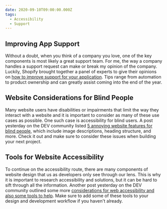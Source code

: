 ```yaml
---
date: 2020-09-10T09:00:00.000Z
tags:
  - Accessibility
  - Support
---
```


## Improving App Support

Without a doubt, when you think of a company you love, one of the key components is most likely a great support team. For me, the way a company handles a support request can make or break my opinion of the company. Luckily, Shopify brought together a panel of experts to give their opinions on [how to improve support for your application](https://www.shopify.com/partners/blog/expert-advice-on-how-to-10x-app-support). Tips range from automation to product ownership and can greatly assist coming into the end of the year.

## Website Considerations for Blind People

Many website users have disabilities or impairments that limit the way they interact with a website and it is important to consider as many of these use cases as possible. One such case is accessibility for blind users. A post yesterday on the DEV community listed [5 annoying website features for blind people](https://dev.to/kedark/5-most-annoying-website-features-a-blind-person-faces-every-single-day-2jm5), which include image descriptions, heading structure, and more. Check it out and make sure to consider these issues when building your next project.

## Tools for Website Accessibility

To continue on the accessibility route, there are many components of website design that us as developers only see through our lens. This is why it is important to research accessibility and solutions, but it can be hard to sift through all the information. Another post yesterday on the DEV community outlined some more [considerations for web accessibility and also some tools to help](https://dev.to/laasrinadiaa/tips-and-free-tools-to-make-your-website-accessible-554k). Make sure to add some of these tools to your design and development workflow if you haven't already.
